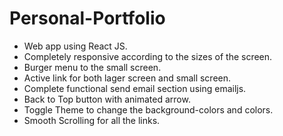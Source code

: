 # Personal-Portfolio

- Web app using React JS.
- Completely responsive according to the sizes of the screen.
- Burger menu to the small screen.
- Active link for both lager screen and small screen.
- Complete functional send email section using emailjs.
- Back to Top button with animated arrow.
- Toggle Theme to change the background-colors and colors.
- Smooth Scrolling for all the links.
